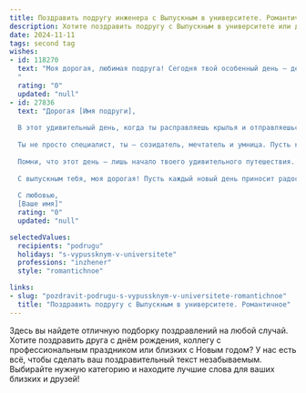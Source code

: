 ```yaml
---
title: Поздравить подругу инженера с Выпускным в университете. Романтичное
description: Хотите поздравить подругу с Выпускным в университете или другим праздником? Наш ИИ создаст незабываемое поздравление, а вы обязательно выделитесь среди других.  
date: 2024-11-11
tags: second tag
wishes:
- id: 118270
  text: "Моя дорогая, любимая подруга! Сегодня твой особенный день – день, когда ты,  умница и красавица,  становишься дипломированным инженером!  Сердце переполняет гордость за тебя и  нежность к твоей силе, таланту и красоте.  Пусть твой путь  будет полон  ярких свершений,  интересных проектов и  взаимной любви.  Ты –  настоящая звезда, и я знаю, что  тебя ждёт  великолепное будущее!  Поздравляю тебя с этим замечательным событием и желаю всего самого светлого и прекрасного!
  "
  rating: "0"
  updated: "null"
- id: 27836
  text: "Дорогая [Имя подруги],
  
  В этот удивительный день, когда ты расправляешь крылья и отправляешься в новую жизнь, я хочу поздравить тебя с окончанием университета и приветствовать тебя как настоящего инженера! Ты вложила в свои знания и труд столько сил и эмоций, что этот момент можно назвать поистине волшебным.
  
  Ты не просто специалист, ты — созидатель, мечтатель и умница. Пусть каждый проект, за который ты возьмёшься, будет таким же уникальным, как ты сама. Желаю тебе на пути к новым вершинам не утрачивать ту искру, которая всегда была частью твоего великолепного «я». Пусть любовь к делу приносит радость и вдохновение, а успехи радуют тебя на каждом шагу.
  
  Помни, что этот день — лишь начало твоего удивительного путешествия. Впереди много ярких моментов, и я уверена, что ты справишься с любыми вызовами. Знай, что я всегда рядом, готова поддержать тебя на каждом повороте.
  
  С выпускным тебя, моя дорогая! Пусть каждый новый день приносит радость и удовлетворение, а впереди будут только светлые перспективы.
  
  С любовью,
  [Ваше имя]"
  rating: "0"
  updated: "null"

selectedValues:
  recipients: "podrugu"
  holidays: "s-vypussknym-v-universitete"
  professions: "inzhener"
  style: "romantichnoe"

links:
- slug: "pozdravit-podrugu-s-vypussknym-v-universitete-romantichnoe"
  title: "Поздравить подругу с Выпускным в университете. Романтичное"
---
```


Здесь вы найдете отличную подборку поздравлений на любой случай.
Хотите поздравить друга с днём рождения, коллегу с профессиональным праздником или близких с Новым годом? У нас есть всё, чтобы сделать ваш поздравительный текст незабываемым. Выбирайте нужную категорию и находите лучшие слова для ваших близких и друзей!
